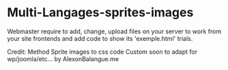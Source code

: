 # Multi-Langages-sprites-images


Webmaster require to add, change, upload files on your server to work from your site frontends and add code to show its 'exemple.html' trials.


Credit:
Method Sprite images to css code
Custom soon to adapt for wp/joomla/etc... by AlexonBalangue.me

